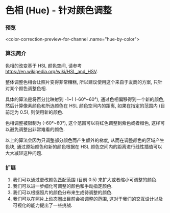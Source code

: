 # 色相 (Hue) - 针对颜色调整


### 预览

<color-correction-preview-for-channel .name="hue-by-color"></color-correction-preview-for-channel>


### 算法简介

色相的改变基于 HSL 颜色空间, 请参考 <https://en.wikipedia.org/wiki/HSL_and_HSV>.

整体调整色相会让照片变得非常糟糕, 所以建议使用这个来自于友商的方案, 只针对某个颜色调整色相.

具体的算法是将百分比映射到 -1~1 (-60°~60°), 通过色相偏移得到一个新的颜色, 然后计算像素颜色和所选颜色在 HSL 颜色空间内的距离, 如果在指定的范围内 (目前定为 0.5), 则使用新的颜色.

色相调整被限制为 (-60°~60°), 这个范围可以将红色调整到紫色或者橙色, 这样可以避免调整出非常难看的颜色.

以上的算法会因为只调整部分颜色而产生额外的梯度, 从而在调整颜色的区域产生色块, 通过原始颜色和新的颜色根据在 HSL 颜色空间内的距离进行线性插值可以大大减轻这种问题.


### 扩展

1. 我们可以通过更改颜色匹配范围 (目前 0.5) 来扩大或者缩小可调整的颜色.
2. 我们可以进一步细化可调整的颜色和手动指定颜色.
3. 我们可以根据照片的颜色分布来生成待调整的颜色.
4. 我们可以在照片上动态圈出目前会被调整的范围, 这对于我们的交互设计以及可视化的能力提出了一些挑战.

